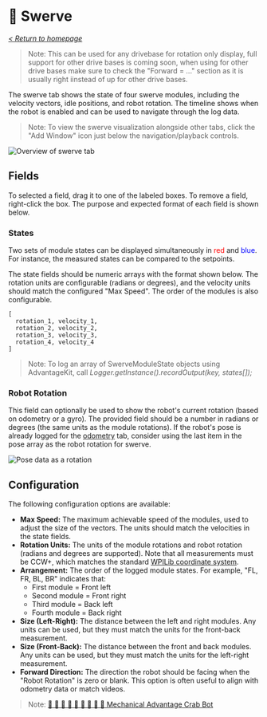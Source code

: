 # 🦀 Swerve

_[< Return to homepage](/docs/INDEX.md)_

> Note: This can be used for any drivebase for rotation only display, full support for other drive bases is coming soon, when using for other drive bases make sure to check the "Forward = ..." section as it is usually right iinstead of up for other drive bases.

The swerve tab shows the state of four swerve modules, including the velocity vectors, idle positions, and robot rotation. The timeline shows when the robot is enabled and can be used to navigate through the log data.

> Note: To view the swerve visualization alongside other tabs, click the "Add Window" icon just below the navigation/playback controls.

![Overview of swerve tab](/docs/resources/swerve/swerve-1.gif)

## Fields

To selected a field, drag it to one of the labeled boxes. To remove a field, right-click the box. The purpose and expected format of each field is shown below.

### States

Two sets of module states can be displayed simultaneously in <span style="color: red;">red</span> and <span style="color: blue;">blue</span>. For instance, the measured states can be compared to the setpoints.

The state fields should be numeric arrays with the format shown below. The rotation units are configurable (radians or degrees), and the velocity units should match the configured "Max Speed". The order of the modules is also configurable.

```
[
  rotation_1, velocity_1,
  rotation_2, velocity_2,
  rotation_3, velocity_3,
  rotation_4, velocity_4
]
```

> Note: To log an array of SwerveModuleState objects using AdvantageKit, call _Logger.getInstance().recordOutput(key, states[]);_

### Robot Rotation

This field can optionally be used to show the robot's current rotation (based on odometry or a gyro). The provided field should be a number in radians or degrees (the same units as the module rotations). If the robot's pose is already logged for the [odometry](/docs/tabs/ODOMETRY.md) tab, consider using the last item in the pose array as the robot rotation for swerve.

![Pose data as a rotation](/docs/resources/swerve/swerve-2.png)

## Configuration

The following configuration options are available:

- **Max Speed:** The maximum achievable speed of the modules, used to adjust the size of the vectors. The units should match the velocities in the state fields.
- **Rotation Units:** The units of the module rotations and robot rotation (radians and degrees are supported). Note that all measurements must be CCW+, which matches the standard [WPILib coordinate system](https://docs.wpilib.org/en/stable/docs/software/advanced-controls/geometry/coordinate-systems.html).
- **Arrangement:** The order of the logged module states. For example, "FL, FR, BL, BR" indicates that:
  - First module = Front left
  - Second module = Front right
  - Third module = Back left
  - Fourth module = Back right
- **Size (Left-Right):** The distance between the left and right modules. Any units can be used, but they must match the units for the front-back measurement.
- **Size (Front-Back):** The distance between the front and back modules. Any units can be used, but they must match the units for the left-right measurement.
- **Forward Direction:** The direction the robot should be facing when the "Robot Rotation" is zero or blank. This option is often useful to align with odometry data or match videos.

> Note: [🦀 🦀 🦀 🦀 🦀 🦀 🦀 🦀 🦀 Mechanical Advantage Crab Bot](https://www.youtube.com/watch?v=IbbwtyM8Dxs)
